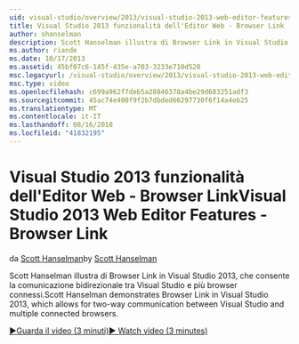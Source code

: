 ```yaml
---
uid: visual-studio/overview/2013/visual-studio-2013-web-editor-features-browser-link
title: Visual Studio 2013 funzionalità dell'Editor Web - Browser Link | Microsoft Docs
author: shanselman
description: Scott Hanselman illustra di Browser Link in Visual Studio 2013, che consente la comunicazione bidirezionale tra Visual Studio e più browser connessi...
ms.author: riande
ms.date: 10/17/2013
ms.assetid: 45bf07c6-145f-435e-a703-3233e710d528
msc.legacyurl: /visual-studio/overview/2013/visual-studio-2013-web-editor-features-browser-link
msc.type: video
ms.openlocfilehash: c699a962f7deb5a28846378a4be29d683251adf3
ms.sourcegitcommit: 45ac74e400f9f2b7dbded66297730f6f14a4eb25
ms.translationtype: MT
ms.contentlocale: it-IT
ms.lasthandoff: 08/16/2018
ms.locfileid: "41832195"
---
```

<a name="visual-studio-2013-web-editor-features---browser-link"></a><span data-ttu-id="91ffa-103">Visual Studio 2013 funzionalità dell'Editor Web - Browser Link</span><span class="sxs-lookup"><span data-stu-id="91ffa-103">Visual Studio 2013 Web Editor Features - Browser Link</span></span>
====================
<span data-ttu-id="91ffa-104">da [Scott Hanselman](https://github.com/shanselman)</span><span class="sxs-lookup"><span data-stu-id="91ffa-104">by [Scott Hanselman](https://github.com/shanselman)</span></span>

<span data-ttu-id="91ffa-105">Scott Hanselman illustra di Browser Link in Visual Studio 2013, che consente la comunicazione bidirezionale tra Visual Studio e più browser connessi.</span><span class="sxs-lookup"><span data-stu-id="91ffa-105">Scott Hanselman demonstrates Browser Link in Visual Studio 2013, which allows for two-way communication between Visual Studio and multiple connected browsers.</span></span>

[<span data-ttu-id="91ffa-106">&#9654;Guarda il video (3 minuti)</span><span class="sxs-lookup"><span data-stu-id="91ffa-106">&#9654; Watch video (3 minutes)</span></span>](https://channel9.msdn.com/Blogs/ASP-NET-Site-Videos/visual-studio-2013-web-editor-features-browser-link)
